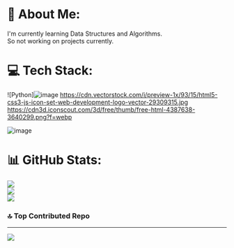 # 💫 About Me:
I'm currently learning Data Structures and Algorithms. <br>So not working on projects currently.


# 💻 Tech Stack:
![Python]![image](https://github.com/mysticai11/mysticai11/assets/149044321/ef3cffe7-9936-4107-9f67-9c164bebf0d1)
https://cdn.vectorstock.com/i/preview-1x/93/15/html5-css3-js-icon-set-web-development-logo-vector-29309315.jpg
https://cdn3d.iconscout.com/3d/free/thumb/free-html-4387638-3640299.png?f=webp

![image](https://github.com/mysticai11/mysticai11/assets/149044321/04744a7f-5dcd-4fdb-b433-78dfea82e38a)

# 📊 GitHub Stats:
![](https://github-readme-stats.vercel.app/api?username=mysticai11&theme=dark&hide_border=false&include_all_commits=false&count_private=false)<br/>
![](https://github-readme-streak-stats.herokuapp.com/?user=mysticai11&theme=dark&hide_border=false)<br/>
![](https://github-readme-stats.vercel.app/api/top-langs/?username=mysticai11&theme=dark&hide_border=false&include_all_commits=false&count_private=false&layout=compact)

### 🔝 Top Contributed Repo

---
[![](https://visitcount.itsvg.in/api?id=mysticai11&icon=0&color=0)](https://visitcount.itsvg.in)

<!-- Proudly created with GPRM ( https://gprm.itsvg.in ) -->
